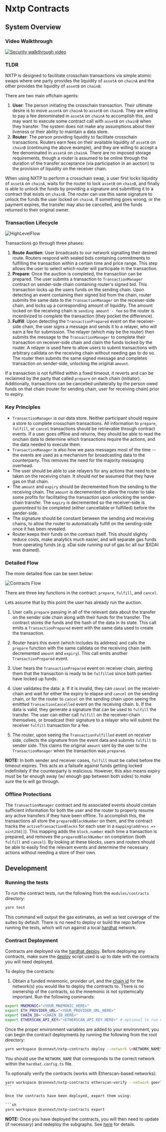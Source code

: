 # Nxtp Contracts

## System Overview

### Video Walkthrough

[![Security walkthrough video](https://img.youtube.com/vi/ABEOIKzEshA/0.jpg)](https://www.youtube.com/watch?v=ABEOIKzEshA)

### TLDR

NXTP is designed to facilitate crosschain transactions via simple atomic swaps where one party provides the liquidity of `assetA` on `chainA` and the other provides the liquidity of `assetB` on `chainB`.

There are two main offchain agents:

1. **User**: The person initiating the crosschain transaction. Their ultimate desire is to move `assetA` on `chainA` to `assetB` on `chainB`. They are willing to pay a fee denominated in `assetA` on `chainA` to accomplish this, and may want to execute some contract call with `assetB` on `chainB` when they transfer. The system does not make any assumptions about their liveness or their ability to maintain a data store.
2. **Router**: The person providing liquidity to facilitate crosschain transactions. Routers earn fees on their available liquidity of `assetB` on `chainB` (continuing the above example), and they are willing to accept a fee denominated in `assetA` on `chainA`. There are no imposed storage requirements, though a router is assumed to be online through the duration of the transfer acceptance (via participation in an auction) to the provision of liquidity on the receiver chain.

When using NXTP to perform a crosschain swap, a user first locks liquidity of `assetA` on `chainA`, waits for the router to lock `assetB` on `chainB`, and finally is able to unlock the funds by providing a signature and submitting it to a contract that exists on `chainB`. The router can use this same signature to unlock the funds the user locked on `chainA`. If something goes wrong, or the payment expires, the transfer may also be cancelled, and the funds returned to their original owner.

### Transaction Lifecycle

![HighLevelFlow](https://github.com/connext/nxtp/blob/main/packages/documentation/assets/HighLevelFlow.png)

Transactions go through three phases:

1. **Route Auction**: User broadcasts to our network signalling their desired route. Routers respond with sealed bids containing commitments to fulfilling the transaction within a certain time and price range. This step allows the user to select which router will participate in the transaction.
2. **Prepare**: Once the auction is completed, the transaction can be prepared. The user submits a transaction to `TransactionManager` contract on sender-side chain containing router's signed bid. This transaction locks up the users funds on the sending chain. Upon detecting an event containing their signed bid from the chain, router submits the same data to the `TransactionManager` on the receiver-side chain, and locks up a corresponding amount of liquidity. The amount locked on the receiving chain is `sending amount - fee` so the router is incentivized to complete the transaction (they pocket the difference).
3. **Fulfill**: Upon detecting the `TransactionPrepared` event on the receiver-side chain, the user signs a message and sends it to a relayer, who will earn a fee for submission. The relayer (which may be the router) then submits the message to the `TransactionManager` to complete their transaction on receiver-side chain and claim the funds locked by the router. A relayer is used here to allow users to submit transactions with arbitrary calldata on the receiving chain without needing gas to do so. The router then submits the same signed message and completes transaction on sender-side, unlocking the original `amount`.

If a transaction is not fulfilled within a fixed timeout, it reverts and can be reclaimed by the party that called `prepare` on each chain (initiator). Additionally, transactions can be cancelled unilaterally by the person owed funds on that chain (router for sending chain, user for receiving chain) prior to expiry.

### Key Principles

- `TransactionManager` _is_ our data store. Neither participant should require a store to complete crosschain transactions. All information to `prepare`, `fulfill`, or `cancel` transactions should be retrievable through contract events. If a user goes offline and returns, they should be able to read the onchain data to determine which transactions require the actions, and the data needed to execute them.
- `TransactionManager` is also how we pass messages most of the time -- the events are used as a mechanism for broadcasting data to the counterparty. This removes the need for the majority messaging overhead.
- The user should be able to use relayers for any actions that need to be taken on the receiving chain. It should _not_ be assumed that they have gas on that chain.
- The `amount` and `expiry` should be decremented from the sending to the receiving chain. The `amount` is decremented to allow the router to take some profits for facilitating the transaction upon unlocking the sender-chain transfer. The `expiry` is decremented so the receiver-side is _guaranteed_ to be completed (either cancellable or fulfilled) before the sender-side.
- The signature should be constant between the sending and receiving chains, to allow the router to automatically fulfill on the sending-side once it has been revealed.
- Router keeps their funds on the contract itself. This should slightly reduce costs, make analytics much easier, and will separate gas funds from operating funds (e.g. xDai side running out of gas bc all our \$XDAI was drained).

### Detailed Flow

The more detailed flow can be seen below:

![Contracts Flow](https://github.com/connext/nxtp/blob/main/packages/documentation/assets/ContractsFlow@2x.png)

There are three key functions in the contract: `prepare`, `fulfill`, and `cancel`.

Lets assume that by this point the user has already run the auction.

1. User calls `prepare` passing in all of the relevant data about the transfer on the sender side chain along with their funds for the transfer. The contract stores the funds and the hash of the data in its state. This call emits a `TransactionPrepared` event with the same data used to create the transaction.

2. Router hears this event (which includes its address) and calls the `prepare` function with the same calldata on the receiving chain (with decremented `amount` and `expiry`). This call emits another `TransactionPrepared` event.

3. User hears the `TransactionPrepared` event on receiver chain, alerting them that the transaction is ready to be `fulfilled` since both parties have locked up funds.

4. User validates the data:
   a. If it is invalid, they can `cancel` on the receiver-chain and wait for either the expiry to elapse and `cancel` on the sending chain, or for the router to `cancel` on the sending chain upon seeing the emittted `TransactionCancelled` event on the receiving chain.
   b. If the data is valid, they generate a signature that can be used to `fulfill` the transfer. The user can either call `fulfill` on the receiver-chain themselves, or broadcast their signature to a relayer who will submit the receiver `fulfill` transaction for a fee.

5. The router, upon seeing the `TransactionFulfilled` event on receiver side, collects the signature from the event data and submits `fulfill` to sender side. This claims the original `amount` sent by the user to the `TransactionManager` when the transaction was `prepared`.

**NOTE:** In both sender and receiver cases, `fulfill` must be called before the timeout expires. This acts as a failsafe against funds getting locked indefinitely if the counterparty is malicious. However, this also means expiry must be far enough away (w/ enough gap between both sides) to _make sure_ the tx will go through.

### Offline Protections

The `TransactionManager` contract and its associated events should contain sufficient information for both the user and the router to properly resume any active transfers if they have been offline. To accomplish this, the transactions all store the `preparedBlockNumber` on them, and the contract tracks the `activeTransactionBlocks` for each user in a `mapping(address => uint256[]`). This mapping adds the `block.number` each time a transaction is prepared, and removes the `preparedBlockNumber` on completion (both `fulfill` and `cancel`). By looking at these blocks, users and routers should be able to easily find the relevant events and determine the necessary actions without needing a store of their own.

## Development

### Running the tests

To run the contract tests, run the following from the `modules/contracts` directory:

```sh
yarn test
```

This command will output the gas estimates, as well as test coverage of the suites by default. There is no need to deploy or build the repo before running the tests, which will run against a local [hardhat](https://hardhat.org) network.

### Contract Deployment

Contracts are deployed via the [hardhat deploy](https://hardhat.org/plugins/hardhat-deploy.html). Before deploying any contracts, make sure the [deploy](https://github.com/connext/nxtp/blob/main/modules/contracts/deploy/deploy.ts) script used is up to date with the contracts you will need deployed.

To deploy the contracts:

1. Obtain a funded mnemonic, provider url, and the [chain id](https://chainid.network) for the network(s) you would like to deploy the contracts to. There is no ownership of the contracts, so the mnemonic is not systemically important. Run the following commands:

```sh
export MNEMONIC="<YOUR_MNEMONIC_HERE>"
export ETH_PROVIDER_URL="<YOUR_PROVIDER_URL_HERE>"
export CHAIN_ID="<CHAIN_ID_HERE>"
export ETHERSCAN_API_KEY="<ETHERSCAN_API_KEY_HERE>" # optional to run verification task, but highly recommended
```

Once the proper environment variables are added to your environment, you can begin the contract deployments by running the following from the root directory:

```sh
yarn workspace @connext/nxtp-contracts deploy --network \<NETWORK_NAME\> # e.g. yarn workspace @connext/nxtp-contracts etherscan-verify --network goerli
```

You should use the `NETWORK_NAME` that corresponds to the correct network within the `hardhat.config.ts` file.

To optionally verify the contracts (works with Etherscan-based networks):

````sh
yarn workspace @connext/nxtp-contracts etherscan-verify --network goerli \<NETWORK_NAME\>
```

Once the contracts have been deployed, export them using:

```sh
yarn workspace @connext/nxtp-contracts export
````

**NOTE:** Once you have deployed the contracts, you will then need to update (if necessary) and redeploy the subgraphs. See [here](https://github.com/connext/nxtp/tree/main/modules/subgraph) for details.
